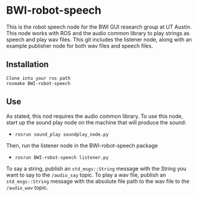 BWI-robot-speech
=======
This is the robot speech node for the BWI GUI research group at UT Austin. This node works with ROS and the audio common library to play strings as speech and play wav files. This git includes the listener node, along with an example publisher node for both wav files and speech files.

Installation
-------
	Clone into your ros path
	rosmake BWI-robot-speech

Use
-------
As stated, this nod requires the audio common library. To use this node, start up the sound play node on the machine that will produce the sound:
* `rosrun sound_play soundplay_node.py`

Then, run the listener node in the BWI-robot-speech package
* `rosrun BWI-robot-speech listener.py`

To say a string, publish an `std_msgs::String` message with the String you want to say to the `/audio_say` topic. 
To play a wav file, publish an `std_msgs::String` message with the absolute file path to the wav file to the `/audio_wav` topic.
